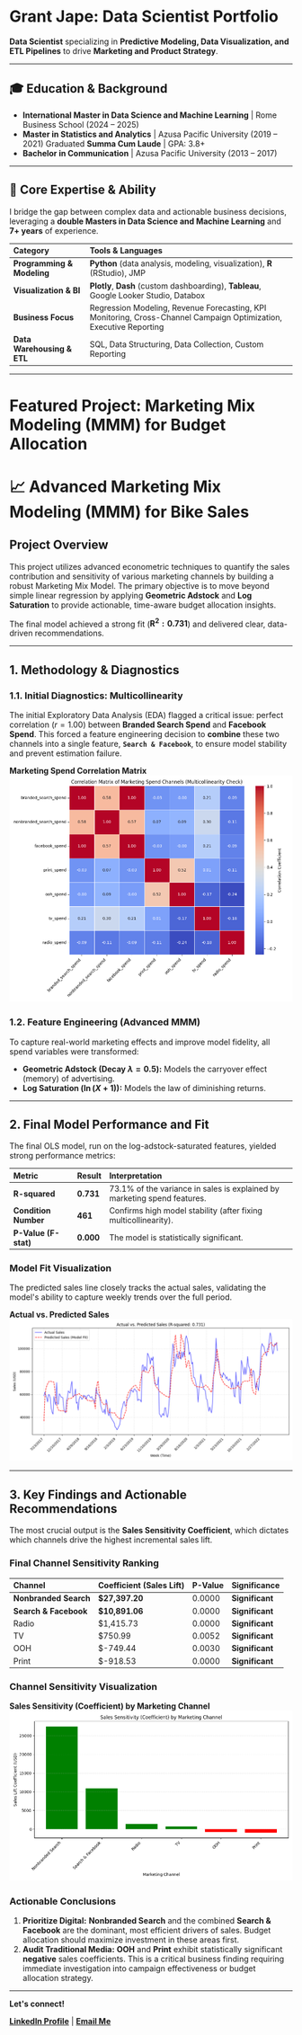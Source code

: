 # Grant Jape: Data Scientist Portfolio

**Data Scientist** specializing in **Predictive Modeling, Data Visualization, and ETL Pipelines** to drive **Marketing and Product Strategy**.

---

## 🎓 Education & Background

* **International Master in Data Science and Machine Learning** \| Rome Business School (2024 – 2025)
* **Master in Statistics and Analytics** \| Azusa Pacific University (2019 – 2021) Graduated **Summa Cum Laude** \| GPA: 3.8+
* **Bachelor in Communication** \| Azusa Pacific University (2013 – 2017)

---

## 🚀 Core Expertise & Ability

I bridge the gap between complex data and actionable business decisions, leveraging a **double Masters in Data Science and Machine Learning** and **7+ years** of experience.

| Category | Tools & Languages |
| :--- | :--- |
| **Programming & Modeling** | **Python** (data analysis, modeling, visualization), **R** (RStudio), JMP |
| **Visualization & BI** | **Plotly**, **Dash** (custom dashboarding), **Tableau**, Google Looker Studio, Databox |
| **Business Focus** | Regression Modeling, Revenue Forecasting, KPI Monitoring, Cross-Channel Campaign Optimization, Executive Reporting |
| **Data Warehousing & ETL** | SQL, Data Structuring, Data Collection, Custom Reporting |

---

# Featured Project: Marketing Mix Modeling (MMM) for Budget Allocation

# 📈 Advanced Marketing Mix Modeling (MMM) for Bike Sales

## Project Overview

This project utilizes advanced econometric techniques to quantify the sales contribution and sensitivity of various marketing channels by building a robust Marketing Mix Model. The primary objective is to move beyond simple linear regression by applying **Geometric Adstock** and **Log Saturation** to provide actionable, time-aware budget allocation insights.

The final model achieved a strong fit ($\mathbf{R^2: 0.731}$) and delivered clear, data-driven recommendations.

---

## 1. Methodology & Diagnostics

### 1.1. Initial Diagnostics: Multicollinearity
The initial Exploratory Data Analysis (EDA) flagged a critical issue: perfect correlation ($r=1.00$) between **Branded Search Spend** and **Facebook Spend**. This forced a feature engineering decision to **combine** these two channels into a single feature, **`Search & Facebook`**, to ensure model stability and prevent estimation failure.

**Marketing Spend Correlation Matrix**
![Correlation Matrix of Marketing Spend Channels](https://raw.githubusercontent.com/grantjamesjape/Bike_Sales_MMM/main/charts/spend_correlation_matrix.png)

### 1.2. Feature Engineering (Advanced MMM)
To capture real-world marketing effects and improve model fidelity, all spend variables were transformed:
* **Geometric Adstock (Decay $\lambda=0.5$):** Models the carryover effect (memory) of advertising.
* **Log Saturation ($\ln(X+1)$):** Models the law of diminishing returns.

---

## 2. Final Model Performance and Fit

The final OLS model, run on the log-adstock-saturated features, yielded strong performance metrics:

| Metric | Result | Interpretation |
| :--- | :--- | :--- |
| **R-squared** | **0.731** | 73.1% of the variance in sales is explained by marketing spend features. |
| **Condition Number** | **461** | Confirms high model stability (after fixing multicollinearity). |
| **P-Value (F-stat)** | **0.000** | The model is statistically significant. |

### Model Fit Visualization

The predicted sales line closely tracks the actual sales, validating the model's ability to capture weekly trends over the full period.

**Actual vs. Predicted Sales**
![Actual vs. Predicted Sales Plot](https://raw.githubusercontent.com/grantjamesjape/Bike_Sales_MMM/main/charts/actual_vs_predicted_sales.png)

---

## 3. Key Findings and Actionable Recommendations

The most crucial output is the **Sales Sensitivity Coefficient**, which dictates which channels drive the highest incremental sales lift.

### Final Channel Sensitivity Ranking

| Channel | Coefficient (Sales Lift) | P-Value | Significance |
| :--- | :--- | :--- | :--- |
| **Nonbranded Search** | **$27,397.20** | 0.0000 | **Significant** |
| **Search & Facebook** | **$10,891.06** | 0.0000 | **Significant** |
| Radio | $1,415.73 | 0.0000 | **Significant** |
| TV | $750.99 | 0.0052 | **Significant** |
| OOH | $-749.44 | 0.0030 | **Significant** |
| Print | $-918.53 | 0.0000 | **Significant** |

### Channel Sensitivity Visualization

**Sales Sensitivity (Coefficient) by Marketing Channel**
![Channel Sensitivity Bar Chart](https://raw.githubusercontent.com/grantjamesjape/Bike_Sales_MMM/main/charts/channel_sensitivity_bar_chart.png)

### Actionable Conclusions

1.  **Prioritize Digital:** **Nonbranded Search** and the combined **Search & Facebook** are the dominant, most efficient drivers of sales. Budget allocation should maximize investment in these areas first.
2.  **Audit Traditional Media:** **OOH** and **Print** exhibit statistically significant **negative** sales coefficients. This is a critical business finding requiring immediate investigation into campaign effectiveness or budget allocation strategy.

---

**Let's connect!**

[**LinkedIn Profile**](https://www.linkedin.com/in/grantjamesjape/) | [**Email Me**](mailto:grantjape@gmail.com)
